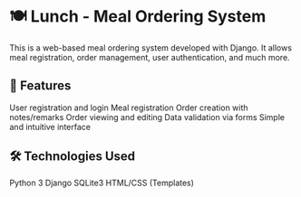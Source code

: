 # 🍽️ Lunch - Meal Ordering System
This is a web-based meal ordering system developed with Django.
It allows meal registration, order management, user authentication, and much more.

## 🚀 Features
User registration and login
Meal registration
Order creation with notes/remarks
Order viewing and editing
Data validation via forms
Simple and intuitive interface

## 🛠️ Technologies Used
Python 3
Django
SQLite3
HTML/CSS (Templates)

